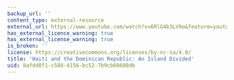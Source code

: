 ```yaml
---
backup_url: ''
content_type: external-resource
external_url: https://www.youtube.com/watch?v=6RlG4b3LV9o&feature=youtu.be
has_external_licence_warning: true
has_external_license_warning: true
is_broken: ''
license: https://creativecommons.org/licenses/by-nc-sa/4.0/
title: 'Haiti and the Dominican Republic: An Island Divided'
uid: 8afdd8f1-c588-4156-bc52-7b9cb60608db
---
```

